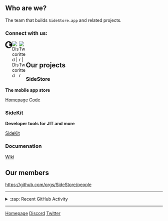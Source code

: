 <!-- 
Docs: How to use GitHub README and actions to auto-generate embedded content.
https://github.com/anuraghazra/github-readme-stats
https://www.youtube.com/watch?v=n6d4KHSKqGk
https://github.com/rahuldkjain/github-profile-readme-generator
 -->

## Who are we?

The team that builds `SideStore.app` and related projects.

### Connect with us:

<!--
[![Website](https://img.shields.io/website?label=sidestore.io&style=for-the-badge&url=https://sidestore.io)](https://sidestore.io)
[![Twitter Follow](https://img.shields.io/twitter/follow/sidestore_io?color=1DA1F2&logo=twitter&style=for-the-badge)](https://twitter.com/intent/follow?original_referer=https%3A%2F%2Fgithub.com%2Fsidestore&screen_name=sidestore)
[![GitHub Followers](https://img.shields.io/github/followers/sidestore?style=for-the-badge)]()
[![GitHub Sponsors](https://img.shields.io/github/sponsors/sidestore?style=for-the-badge
)]() 
-->

[<img align="left" alt="sidestore.io" width="22px" src="https://raw.githubusercontent.com/iconic/open-iconic/master/svg/globe.svg" />][website]
[<img align="left" alt="Discord | Discord" width="22px" src="https://cdn.jsdelivr.net/npm/simple-icons@v3/icons/discord.svg" />][discord]
[<img align="left" alt="Twitter | Twitter" width="22px" src="https://cdn.jsdelivr.net/npm/simple-icons@v3/icons/twitter.svg" />][twitter]

<br />
<br />

## Our projects

### SideStore

__The mobile app store__

[Homepage][website]
[Code][git.sidestore]

### SideKit

__Developer tools for JIT and more__

[SideKit][git.sidekit]

### Documenation

[Wiki][wiki]

## Our members

https://github.com/orgs/SideStore/people

---

<details>
  <summary>:zap: Recent GitHub Activity</summary>

<!--START_SECTION:activity-->
1. 🗣 Commented on [#324](https://github.com/SideStore/SideStore/issues/324) in [SideStore/SideStore](https://github.com/SideStore/SideStore)
2. ❗️ Opened issue [#22](https://github.com/SideStore/sidestore.github.io/issues/22) in [SideStore/sidestore.github.io](https://github.com/SideStore/sidestore.github.io)
3. 🎉 Merged PR [#361](https://github.com/SideStore/SideStore/pull/361) in [SideStore/SideStore](https://github.com/SideStore/SideStore)
4. 🗣 Commented on [#361](https://github.com/SideStore/SideStore/issues/361) in [SideStore/SideStore](https://github.com/SideStore/SideStore)
5. 🗣 Commented on [#361](https://github.com/SideStore/SideStore/issues/361) in [SideStore/SideStore](https://github.com/SideStore/SideStore)
6. 💪 Opened PR [#361](https://github.com/SideStore/SideStore/pull/361) in [SideStore/SideStore](https://github.com/SideStore/SideStore)
7. ❗️ Closed issue [#360](https://github.com/SideStore/SideStore/issues/360) in [SideStore/SideStore](https://github.com/SideStore/SideStore)
8. 🗣 Commented on [#360](https://github.com/SideStore/SideStore/issues/360) in [SideStore/SideStore](https://github.com/SideStore/SideStore)
9. ❗️ Opened issue [#360](https://github.com/SideStore/SideStore/issues/360) in [SideStore/SideStore](https://github.com/SideStore/SideStore)
10. 🗣 Commented on [#7](https://github.com/SideStore/minimuxer/issues/7) in [SideStore/minimuxer](https://github.com/SideStore/minimuxer)
11. 💪 Opened PR [#7](https://github.com/SideStore/minimuxer/pull/7) in [SideStore/minimuxer](https://github.com/SideStore/minimuxer)
12. 🎉 Merged PR [#9](https://github.com/SideStore/SideStore-Docs/pull/9) in [SideStore/SideStore-Docs](https://github.com/SideStore/SideStore-Docs)
13. 🗣 Commented on [#359](https://github.com/SideStore/SideStore/issues/359) in [SideStore/SideStore](https://github.com/SideStore/SideStore)
14. 🗣 Commented on [#9](https://github.com/SideStore/SideStore-Docs/issues/9) in [SideStore/SideStore-Docs](https://github.com/SideStore/SideStore-Docs)
15. 🗣 Commented on [#65](https://github.com/SideStore/SideStore/issues/65) in [SideStore/SideStore](https://github.com/SideStore/SideStore)
16. 🗣 Commented on [#247](https://github.com/SideStore/SideStore/issues/247) in [SideStore/SideStore](https://github.com/SideStore/SideStore)
17. ❗️ Opened issue [#359](https://github.com/SideStore/SideStore/issues/359) in [SideStore/SideStore](https://github.com/SideStore/SideStore)
18. 🗣 Commented on [#324](https://github.com/SideStore/SideStore/issues/324) in [SideStore/SideStore](https://github.com/SideStore/SideStore)
19. 🗣 Commented on [#241](https://github.com/SideStore/SideStore/issues/241) in [SideStore/SideStore](https://github.com/SideStore/SideStore)
20. 🗣 Commented on [#241](https://github.com/SideStore/SideStore/issues/241) in [SideStore/SideStore](https://github.com/SideStore/SideStore)
<!--END_SECTION:activity-->

</details>

---

[Homepage][patreon] [Discord][discord] [Twitter][twitter]

<!--
- [Patreon][patreon]
- [OpenCollective][opencollective]
- [YouTube][youtube]
-->

[website]: https://sidestore.io
[wiki]: https://wiki.sidestore.io
[twitter]: https://twitter.com/sidestore_io
[discord]: https://discord.gg/CacsuuzsBq
[youtube]: https://youtube.com/TODO
[patreon]: https://www.patreon.com/SideStore
[opencollective]: https://opencollective.com/TODO
[git.sidestore]: https://github.com/SideStore/SideStore/
[git.sidekit]: https://github.com/SideStore/SideKit

